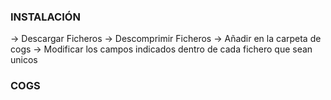 ### INSTALACIÓN ###
-> Descargar Ficheros
-> Descomprimir Ficheros
-> Añadir en la carpeta de cogs
-> Modificar los campos indicados dentro de cada fichero que sean unicos

### COGS ###
